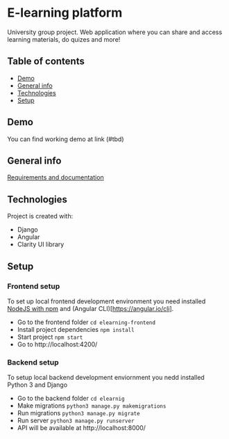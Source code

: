 # E-learning platform
University group project. Web application where you can share and access learning materials, do quizes and more!

## Table of contents
* [Demo](#demo)
* [General info](#general-info)
* [Technologies](#technologies)
* [Setup](#setup)

## Demo
You can find working demo at link (#tbd)

## General info
[Requirements and documentation](https://docs.google.com/document/d/1ePbhBakCs22f5DQX22LmuklZ90XHLyQWQnNu46i2yyA/edit?usp=sharing)


## Technologies
Project is created with:
* Django
* Angular
* Clarity UI library
	
## Setup
### Frontend setup
To set up local frontend development environment you need installed [NodeJS with npm](https://nodejs.org/en/download/) and (Angular CLI)[https://angular.io/cli].
* Go to the frontend folder `cd elearning-frontend`
* Install project dependencies `npm install`
* Start project `npm start`
* Go to http://localhost:4200/
### Backend setup
To setup local backend development enviornment you nedd installed Python 3 and Django
* Go to the backend folder `cd elearnig`
* Make migrations `python3 manage.py makemigrations`
* Run migrations `python3 manage.py migrate`
* Run server `python3 manage.py runserver`
* API will be available at http://localhost:8000/
